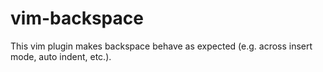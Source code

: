 # vim-backspace
This vim plugin makes backspace behave as expected (e.g. across insert mode, auto indent, etc.).

